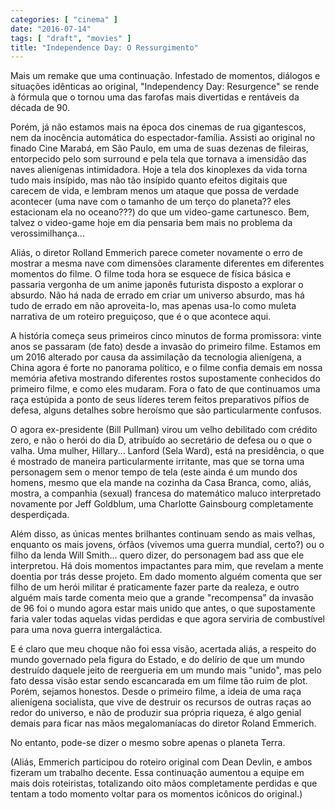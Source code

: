 ```yaml
---
categories: [ "cinema" ]
date: "2016-07-14"
tags: [ "draft", "movies" ]
title: "Independence Day: O Ressurgimento"
---
```

Mais um remake que uma continuação. Infestado de momentos, diálogos e situações idênticas ao original, "Independency Day: Resurgence" se rende à fórmula que o tornou uma das farofas mais divertidas e rentáveis da década de 90.

Porém, já não estamos mais na época dos cinemas de rua gigantescos, nem da inocência automática do espectador-família. Assisti ao original no finado Cine Marabá, em São Paulo, em uma de suas dezenas de fileiras, entorpecido pelo som surround e pela tela que tornava a imensidão das naves alienígenas intimidadora. Hoje a tela dos kinoplexes da vida torna tudo mais insípido, mas não tão insípido quanto efeitos digitais que carecem de vida, e lembram menos um ataque que possa de verdade acontecer (uma nave com o tamanho de um terço do planeta?? eles estacionam ela no oceano???) do que um video-game cartunesco. Bem, talvez o video-game hoje em dia pensaria bem mais no problema da verossimilhança...

Aliás, o diretor Rolland Emmerich parece cometer novamente o erro de mostrar a mesma nave com dimensões claramente diferentes em diferentes momentos do filme. O filme toda hora se esquece de física básica e passaria vergonha de um anime japonês futurista disposto a explorar o absurdo. Não há nada de errado em criar um universo absurdo, mas há tudo de errado em não aproveita-lo, mas apenas usa-lo como muleta narrativa de um roteiro preguiçoso, que é o que acontece aqui.

A história começa seus primeiros cinco minutos de forma promissora: vinte anos se passaram (de fato) desde a invasão do primeiro filme. Estamos em um 2016 alterado por causa da assimilação da tecnologia alienígena, a China agora é forte no panorama político, e o filme confia demais em nossa memória afetiva mostrando diferentes rostos supostamente conhecidos do primeiro filme, e como eles mudaram. Fora o fato de que continuamos uma raça estúpida a ponto de seus líderes terem feitos preparativos pífios de defesa, alguns detalhes sobre heroísmo que são particularmente confusos.

O agora ex-presidente (Bill Pullman) virou um velho debilitado com crédito zero, e não o herói do dia D, atribuído ao secretário de defesa ou o que o valha. Uma mulher, Hillary... Lanford (Sela Ward), está na presidência, o que é mostrado de maneira particularmente irritante, mas que se torna uma personagem sem o menor tempo de tela (este ainda é um mundo dos homens, mesmo que ela mande na cozinha da Casa Branca, como, aliás, mostra, a companhia (sexual) francesa do matemático maluco interpretado novamente por Jeff Goldblum, uma Charlotte Gainsbourg completamente desperdiçada.

Além disso, as únicas mentes brilhantes continuam sendo as mais velhas, enquanto os mais jovens, órfãos (vivemos uma guerra mundial, certo?) ou o filho da lenda Will Smith... quero dizer, do personagem bad ass que ele interpretou. Há dois momentos impactantes para mim, que revelam a mente doentia por trás desse projeto. Em dado momento alguém comenta que ser filho de um herói militar é praticamente fazer parte da realeza, e outro alguém mais tarde comenta meio que a grande "recompensa" da invasão de 96 foi o mundo agora estar mais unido que antes, o que supostamente faria valer todas aquelas vidas perdidas e que agora serviria de combustível para uma nova guerra intergaláctica.

E é claro que meu choque não foi essa visão, acertada aliás, a respeito do mundo governado pela figura do Estado, e do delírio de que um mundo destruído daquele jeito de reergueria em um mundo mais "unido", mas pelo fato dessa visão estar sendo escancarada em um filme tão ruim de plot. Porém, sejamos honestos. Desde o primeiro filme, a ideia de uma raça alienígena socialista, que vive de destruir os recursos de outras raças ao redor do universo, e não de produzir sua própria riqueza, é algo genial demais para ficar nas mãos megalomaníacas do diretor Roland Emmerich.

No entanto, pode-se dizer o mesmo sobre apenas o planeta Terra.

(Aliás, Emmerich participou do roteiro original com Dean Devlin, e ambos fizeram um trabalho decente. Essa continuação aumentou a equipe em mais dois roteiristas, totalizando oito mãos completamente perdidas e que tentam a todo momento voltar para os momentos icônicos do original.)

